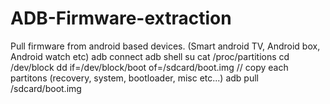 # ADB-Firmware-extraction
Pull firmware from android based devices. (Smart android TV, Android box, Android watch etc) 
adb connect <IP>
adb shell
su
cat /proc/partitions
cd /dev/block
dd if=/dev/block/boot of=/sdcard/boot.img   // copy each partitons (recovery, system, bootloader, misc etc...)
adb pull /sdcard/boot.img 


